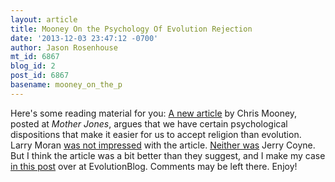 ```yaml
---
layout: article
title: Mooney On the Psychology Of Evolution Rejection
date: '2013-12-03 23:47:12 -0700'
author: Jason Rosenhouse
mt_id: 6867
blog_id: 2
post_id: 6867
basename: mooney_on_the_p
---
```

Here's some reading material for you:  [A new article](http://www.motherjones.com/politics/2013/11/seven-evolutionary-reasons-people-deny-evolution) by Chris Mooney, posted at _Mother Jones_, argues that we have certain psychological dispositions that make it easier for us to accept religion than evolution.  Larry Moran [was not impressed](http://sandwalk.blogspot.com/2013/11/why-dont-people-accept-evolution.html) with the article.  [Neither was](http://whyevolutionistrue.wordpress.com/2013/12/03/chris-mooney-downplays-religion-as-a-cause-of-creationism/) Jerry Coyne.  But I think the article was a bit better than they suggest, and I make my case [in this post](http://scienceblogs.com/evolutionblog/2013/12/04/mooney-on-the-psychology-of-evolution-denial/) over at EvolutionBlog.  Comments may be left there.  Enjoy!
